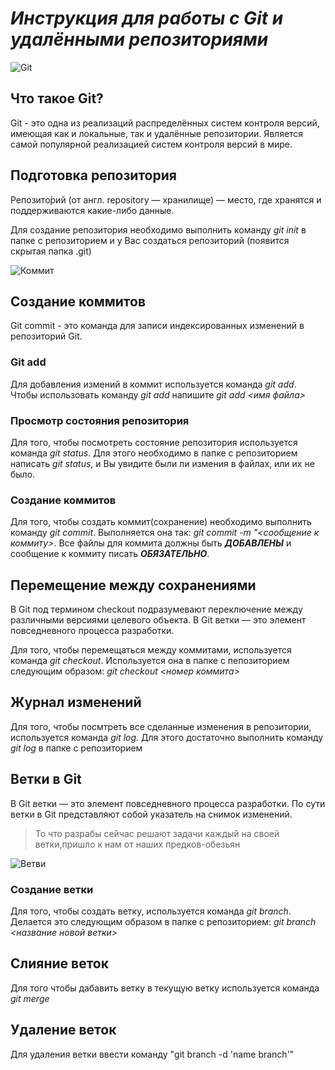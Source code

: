 # ***Инструкция для работы с Git и удалёнными репозиториями***

![Git](https://somaliprogrammers.com/wp-content/uploads/2021/12/gitSomaliProgrammers.jpg)
 ## Что такое Git? 

Git - это одна из реализаций распределённых систем контроля версий, имеющая как и локальные, так и удалённые репозитории. Является самой популярной реализацией систем контроля версий в мире.
## Подготовка репозитория
Репозито́рий (от англ. repository — хранилище) — место, где хранятся и поддерживаются какие-либо данные.

Для создание репозитория необходимо выполнить команду *git init*  в папке с репозиторием и у Вас создаться репозиторий (появится скрытая папка .git)

![Коммит](https://i.pinimg.com/originals/7d/21/4b/7d214b0315d1ae4e94a64e521d785dfa.jpg)
## Создание коммитов

Git commit - это команда для записи индексированных изменений в репозиторий Git.

### Git add
Для добавления измений в коммит используется команда *git add*. Чтобы использовать команду *git add* напишите *git add <имя файла>*

### Просмотр состояния репозитория
Для того, чтобы посмотреть состояние репозитория используется команда *git status*. Для этого необходимо в папке с репозиторием написать *git status*, и Вы увидите были ли измения в файлах, или их не было.

### Создание коммитов
Для того, чтобы создать коммит(сохранение) необходимо выполнить команду *git commit*. Выполняется она так: *git commit -m "<сообщение к коммиту>*. Все файлы для коммита должны быть ***ДОБАВЛЕНЫ*** и сообщение к коммиту писать ***ОБЯЗАТЕЛЬНО***.

## Перемещение между сохранениями

В Git под термином checkout подразумевают переключение между различными версиями целевого объекта.
В Git ветки — это элемент повседневного процесса разработки.

Для того, чтобы перемещаться между коммитами, используется команда *git checkout*. Используется она в папке с пепозиторием следующим образом: *git checkout <номер коммита>*

## Журнал изменений
Для того, чтобы посмтреть все сделанные изменения в репозитории, используется команда *git log*. Для этого достаточно выполнить команду *git log* в папке с репозиторием

## Ветки в Git
В Git ветки — это элемент повседневного процесса разработки. По сути ветки в Git представляют собой указатель на снимок изменений.

>То что разрабы сейчас решают задачи каждый на своей ветки,пришло к нам от наших предков-обезьян

![Ветви](https://27sysday.ru/wp-content/uploads/2021/05/2020-10-29_07-40-49.png "Как устроены ветк и в Git")

### Создание ветки

Для того, чтобы создать ветку, используется команда *git branch*. Делается это следующим образом в папке с репозиторием: *git branch <название новой ветки>*

## Слияние веток

Для того чтобы дабавить ветку в текущую ветку используется команда *git merge <name branch>*

## Удаление веток
Для удаления ветки ввести команду "git branch -d 'name branch'"